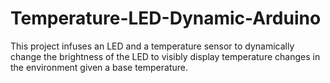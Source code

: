 # Temperature-LED-Dynamic-Arduino
This project infuses an LED and a temperature sensor to dynamically change the brightness of the LED to visibly display temperature changes in the environment given a base temperature.
